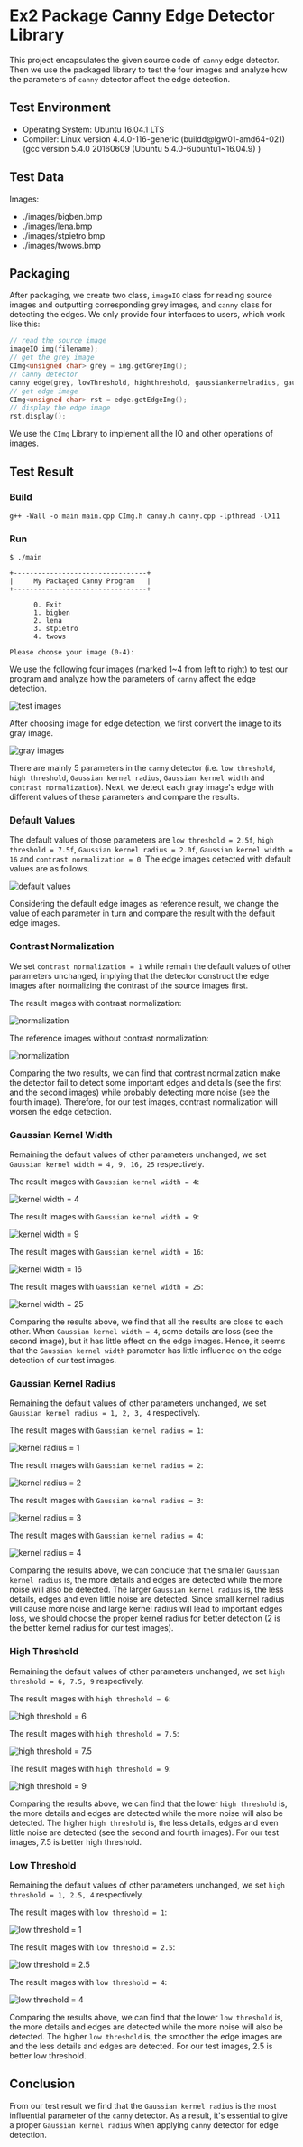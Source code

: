 # Ex2 Package Canny Edge Detector Library

This project encapsulates the given source code of `canny` edge detector. Then we use the packaged library to test the four images and analyze how the parameters of `canny` detector affect the edge detection.

## Test Environment

+ Operating System: Ubuntu 16.04.1 LTS
+ Compiler: Linux version 4.4.0-116-generic (buildd@lgw01-amd64-021) (gcc version 5.4.0 20160609 (Ubuntu 5.4.0-6ubuntu1~16.04.9) )

## Test Data

Images:

+ ./images/bigben.bmp
+ ./images/lena.bmp
+ ./images/stpietro.bmp
+ ./images/twows.bmp

## Packaging

After packaging, we create two class, `imageIO` class for reading source images and outputting corresponding grey images, and `canny` class for detecting the edges. We only provide four interfaces to users, which work like this:

```c++
// read the source image
imageIO img(filename);
// get the grey image
CImg<unsigned char> grey = img.getGreyImg();
// canny detector
canny edge(grey, lowThreshold, highthreshold, gaussiankernelradius, gaussiankernelwidth, contrastnormalised);
// get edge image
CImg<unsigned char> rst = edge.getEdgeImg();
// display the edge image
rst.display();
```

We use the `CImg` Library to implement all the IO and other operations of images.

## Test Result

### Build

```shell
g++ -Wall -o main main.cpp CImg.h canny.h canny.cpp -lpthread -lX11
```

### Run

```shell
$ ./main

+---------------------------------+
|     My Packaged Canny Program   |
+---------------------------------+

      0. Exit                      
      1. bigben                    
      2. lena                      
      3. stpietro                  
      4. twows                     

Please choose your image (0-4):
```

We use the following four images (marked 1~4 from left to right) to test our program and analyze how the parameters of `canny` affect the edge detection.

![test images](./images/report_images/original.jpg)

After choosing image for edge detection, we first convert the image to its gray image.

![gray images](./images/report_images/grey.jpg)

There are mainly 5 parameters in the `canny` detector (i.e. `low threshold`, `high threshold`, `Gaussian kernel radius`, `Gaussian kernel width` and `contrast normalization`). Next, we detect each gray image's edge with different values of these  parameters and compare the results.

### Default Values

The default values of those parameters are `low threshold = 2.5f`, `high threshold = 7.5f`, `Gaussian kernel radius = 2.0f`, `Gaussian kernel width = 16` and `contrast normalization = 0`. The edge images detected with default values are as follows.

![default values](./images/report_images/default.jpg)

Considering the default edge images as reference result, we change the value of each parameter in turn and compare the result with the default edge images.

### Contrast Normalization

We set `contrast normalization = 1` while remain the default values of other parameters unchanged, implying that the detector construct the edge images after normalizing the contrast of the source images first.

The result images with contrast normalization:

![normalization](./images/report_images/normalize.jpg)

The reference images without contrast normalization:

![normalization](./images/report_images/default.jpg)

Comparing the two results, we can find that contrast normalization make the detector fail to detect some important edges and details (see the first and the second images) while probably detecting more noise (see the fourth image). Therefore, for our test images, contrast normalization will worsen the edge detection.

### Gaussian Kernel Width

Remaining the default values of other parameters unchanged, we set `Gaussian kernel width = 4, 9, 16, 25` respectively.

The result images with `Gaussian kernel width = 4`:

![kernel width = 4](./images/report_images/kernel4.jpg)

The result images with `Gaussian kernel width = 9`:

![kernel width = 9](./images/report_images/kernel9.jpg)

The result images with `Gaussian kernel width = 16`:

![kernel width = 16](./images/report_images/kernel16.jpg)

The result images with `Gaussian kernel width = 25`:

![kernel width = 25](./images/report_images/kernel25.jpg)

Comparing the results above, we find that all the results are close to each other. When `Gaussian kernel width = 4`, some details are loss (see the second image), but it has little effect on the edge images. Hence, it seems that the `Gaussian kernel width` parameter has little influence on the edge detection of our test images.

### Gaussian Kernel Radius

Remaining the default values of other parameters unchanged, we set `Gaussian kernel radius = 1, 2, 3, 4` respectively.

The result images with `Gaussian kernel radius = 1`:

![kernel radius = 1](./images/report_images/gaussion1.jpg)

The result images with `Gaussian kernel radius = 2`:

![kernel radius = 2](./images/report_images/default.jpg)

The result images with `Gaussian kernel radius = 3`:

![kernel radius = 3](./images/report_images/gaussion3.jpg)

The result images with `Gaussian kernel radius = 4`:

![kernel radius = 4](./images/report_images/gaussion1.jpg)

Comparing the results above, we can conclude that the smaller `Gaussian kernel radius` is, the more details and edges are detected while the more noise will also be detected. The larger `Gaussian kernel radius` is, the less details, edges and even little noise are detected. Since small kernel radius will cause more noise and large kernel radius will lead to important edges loss, we should choose the proper kernel radius for better detection (2 is the better kernel radius  for our test images).

### High Threshold

Remaining the default values of other parameters unchanged, we set `high threshold = 6, 7.5, 9` respectively.

The result images with `high threshold = 6`:

![high threshold = 6](./images/report_images/high6.jpg)

The result images with `high threshold = 7.5`:

![high threshold = 7.5](./images/report_images/default.jpg)

The result images with `high threshold = 9`:

![high threshold = 9](./images/report_images/high9.jpg)

Comparing the results above, we can find that the lower `high threshold` is, the more details and edges are detected while the more noise will also be detected. The higher `high threshold` is, the less details, edges and even little noise are detected (see the second and fourth images). For our test images, 7.5 is better high threshold.

### Low Threshold

Remaining the default values of other parameters unchanged, we set `high threshold = 1, 2.5, 4` respectively.

The result images with `low threshold = 1`:

![low threshold = 1](./images/report_images/low1.jpg)

The result images with `low threshold = 2.5`:

![low threshold = 2.5](./images/report_images/default.jpg)

The result images with `low threshold = 4`:

![low threshold = 4](./images/report_images/low4.jpg)

Comparing the results above, we can find that the lower `low threshold` is, the more details and edges are detected while the more noise will also be detected. The higher `low threshold` is, the smoother the edge images are and the less details and edges are detected. For our test images, 2.5 is better low threshold.

## Conclusion

From our test result we find that the `Gaussian kernel radius` is the most influential parameter of the `canny` detector. As a result, it's essential to give a proper `Gaussian kernel radius` when applying `canny` detector for edge detection.
